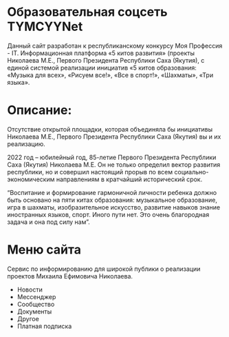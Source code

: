 # Образовательная соцсеть TYMCYYNet
Данный сайт разработан к республиканскому конкурсу Моя Профессия - IT. Информационная платформа «5 китов развития» (проекты Николаева М.Е., Первого Президента Республики Саха (Якутия), с единой системой реализации инициатив «5 китов образования: «Музыка для всех», «Рисуем все!», «Все в спорт!», «Шахматы», «Три языка».

# Описание:
Отсутствие открытой площадки, которая объединяла бы инициативы Николаева М.Е., Первого Президента Республики Саха (Якутия) вы и их реализацию.

2022 год – юбилейный год, 85-летие Первого Президента Республики Саха (Якутия) Николаева М.Е. Он не только определил вектор развития республики, но и совершил настоящий прорыв по всем социально-экономическим направлениям в кратчайший исторический срок.

“Воспитание и формирование гармоничной личности ребенка должно быть основано на пяти китах образования: музыкальное образование, игра в шахматы, изобразительное искусство, развитие навыков знание иностранных языков, спорт. Иного пути нет. Это очень благородная задача и она под силу нам”.

# Меню сайта
Сервис по информированию для широкой публики о реализации проектов Михаила Ефимовича Николаева.
 
* Новости
* Мессенджер
* Сообщество
* Документы
* Другое
* Платная подписка
